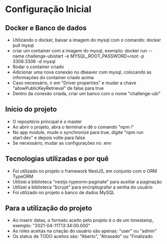 <h1>Configuração Inicial</h1>

## Docker e Banco de dados
<ul>
  <li>Utilizando o docker, baixar a imagem do mysql com o comando: docker pull mysql</li>
  <li>criar um container com a imagem do mysql, exemplo: docker run --name challenge-ubistart -e MYSQL_ROOT_PASSWORD=root -p 3306:3306 -d mysql</li>
  <li>Rodar o container criado</li>
  <li>Adicionar uma nova conexão no dbeaver com mysql, colocando as informações do container criado acima</li>
  <li>Caso necessário, ir em "Driver properties" e mudar a chave "allowPublicKeyRetrieval" de false para true</li>
  <li>Dentro da conexão criada, criar um banco com o nome "challenge-ubi"</li>
</ul>

## Início do projeto
<ul>
  <li>O repositório principal é o master</li>
  <li>Ao abrir o projeto, abra o terminal e dê o comando "npm i"</li>
  <li>No app module, mude o synchronize para true, digite "npm run start:dev" e depois volte para false</li>
  <li>Se necessário, mudar as configurações no .env</li>
</ul>

## Tecnologias utilizadas e por quê
<ul>
  <li>Foi utilizado no projeto o framework NestJS, em conjunto com o ORM TypeORM</li>
  <li>Utilizei a biblioteca "nestjs-typeorm-paginate" para auxiliar a paginação</li>
  <li>Utilizei a biblioteca "bcrypt" para encriptografar a senha do usuário</li>
  <li>Foi utilizado no projeto o banco de dados MySQL</li>
</ul>

## Para a utilização do projeto
<ul>
  <li>Ao inserir datas, o formato aceito pelo projeto é o de um timestamp, exemplo: "2021-04-11T13:34:00.000"</li>
  <li>
    As roles aceitas na criação do usuário são apenas: "user" ou "admin"
  </li>
  <li>
    Os status de TODO aceitos são: "Aberto", "Atrasado" ou "Finalizado
  </li>
</ul>

